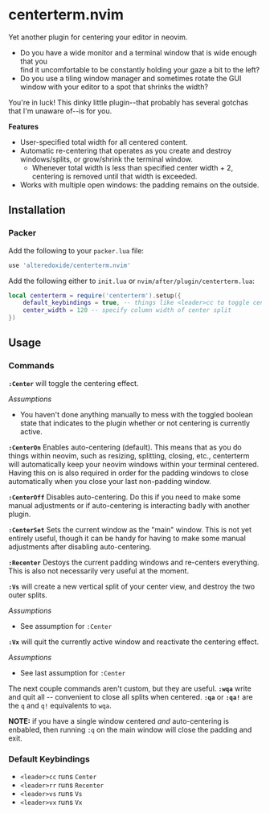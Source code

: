 # centerterm.nvim

Yet another plugin for centering your editor in neovim.

- Do you have a wide monitor and a terminal window that is wide enough that you  
find it uncomfortable to be constantly holding your gaze a bit to the left?
- Do you use a tiling window manager and sometimes rotate the GUI window with
your editor to a spot that shrinks the width?

You're in luck! This dinky little plugin--that probably has several gotchas that
I'm unaware of--is for you.

**Features**
- User-specified total width for all centered content.
- Automatic re-centering that operates as you create and destroy windows/splits,
  or grow/shrink the terminal window.
  - Whenever total width is less than specified center width + 2, centering is
    removed until that width is exceeded.
- Works with multiple open windows: the padding remains on the outside.

## Installation
### Packer
Add the following to your `packer.lua` file:
```lua
use 'alteredoxide/centerterm.nvim'
```
Add the following either to `init.lua` or `nvim/after/plugin/centerterm.lua`:
```lua
local centerterm = require('centerterm').setup({
    default_keybindings = true, -- things like <leader>cc to toggle center
    center_width = 120 -- specify column width of center split
})
```

## Usage
### Commands
**`:Center`** will toggle the centering effect.</br>

_Assumptions_
- You haven't done anything manually to mess with the toggled boolean state that
  indicates to the plugin whether or not centering is currently active.

**`:CenterOn`** Enables auto-centering (default). This means that as you do
things within neovim, such as resizing, splitting, closing, etc., centerterm
will automatically keep your neovim windows within your terminal centered.
Having this on is also required in order for the padding windows to close
automatically when you close your last non-padding window.

**`:CenterOff`** Disables auto-centering. Do this if you need to make some
manual adjustments or if auto-centering is interacting badly with another
plugin.

**`:CenterSet`** Sets the current window as the "main" window. This is not yet
entirely useful, though it can be handy for having to make some manual
adjustments after disabling auto-centering.

**`:Recenter`** Destoys the current padding windows and re-centers everything.
This is also not necessarily very useful at the moment.

**`:Vs`** will create a new vertical split of your center view, and destroy the
two outer splits.</br>

_Assumptions_
- See assumption for `:Center`


**`:Vx`** will quit the currently active window and reactivate the
centering effect.</br>

_Assumptions_
- See last assumption for `:Center`

The next couple commands aren't custom, but they are useful.
**`:wqa`** write and quit all -- convenient to close all splits when centered.
**`:qa`** or **`:qa!`** are the `q` and `q!` equivalents to `wqa`.

**NOTE:** if you have a single window centered _and_ auto-centering is enbabled,
then running `:q` on the main window will close the padding and exit.

### Default Keybindings
- `<leader>cc` runs `Center`
- `<leader>rr` runs `Recenter`
- `<leader>vs` runs `Vs`
- `<leader>vx` runs `Vx`
